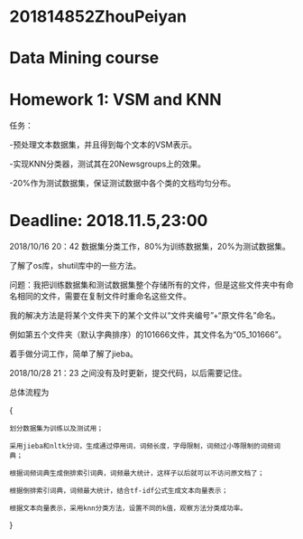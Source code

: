 # 201814852ZhouPeiyan
# Data Mining course
# Homework 1: VSM and KNN
任务：

   -预处理文本数据集，并且得到每个文本的VSM表示。
   
   -实现KNN分类器，测试其在20Newsgroups上的效果。
   
   -20%作为测试数据集，保证测试数据中各个类的文档均匀分布。
   
# Deadline: 2018.11.5,23:00

2018/10/16 20：42
  数据集分类工作，80%为训练数据集，20%为测试数据集。
  
  了解了os库，shutil库中的一些方法。
  
  问题：我把训练数据集和测试数据集整个存储所有的文件，但是这些文件夹中有命名相同的文件，需要在复制文件时重命名这些文件。
  
  我的解决方法是将某个文件夹下的某个文件以“文件夹编号”+“原文件名”命名。
  
  例如第五个文件夹（默认字典排序）的101666文件，其文件名为“05_101666”。
  
  着手做分词工作，简单了解了jieba。

2018/10/28 21：23
  之间没有及时更新，提交代码，以后需要记住。
  
  总体流程为
  
  {
  
    划分数据集为训练以及测试用；
    
    采用jieba和nltk分词，生成通过停用词，词频长度，字母限制，词频过小等限制的词频词典；
    
    根据词频词典生成倒排索引词典，词频最大统计，这样子以后就可以不访问原文档了；
    
    根据倒排索引词典，词频最大统计，结合tf-idf公式生成文本向量表示；
    
    根据文本向量表示，采用knn分类方法，设置不同的k值，观察方法分类成功率。
    
  }
